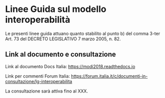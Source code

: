 # Linee Guida sul modello interoperabilità

Le presenti linee guida attuano quanto stabilito al punto b) del comma 3-ter Art. 73 del DECRETO LEGISLATIVO 7 marzo 2005, n. 82.

## Link al documento e consultazione

Link al documento Docs Italia: https://modi2018.readthedocs.io

Link per commenti Forum Italia: https://forum.italia.it/c/documenti-in-consultazione/lg-interoperabilita

La consultazione sarà attiva fino al XXX.
